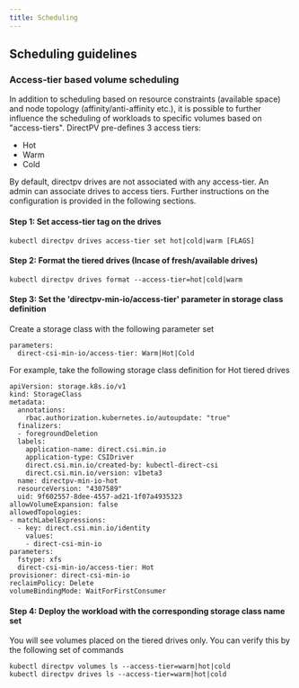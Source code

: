 ```yaml
---
title: Scheduling
---
```


Scheduling guidelines
-------------

### Access-tier based volume scheduling

In addition to scheduling based on resource constraints (available space) and node topology (affinity/anti-affinity etc.), it is possible to further influence the scheduling of workloads to specific volumes based on "access-tiers". DirectPV pre-defines 3 access tiers:

- Hot
- Warm
- Cold

By default, directpv drives are not associated with any access-tier. An admin can associate drives to access tiers. Further instructions on the configuration is provided in the following sections.

#### Step 1: Set access-tier tag on the drives

```
kubectl directpv drives access-tier set hot|cold|warm [FLAGS]
```

#### Step 2: Format the tiered drives (Incase of fresh/available drives)

```
kubectl directpv drives format --access-tier=hot|cold|warm
```

#### Step 3: Set the 'directpv-min-io/access-tier' parameter in storage class definition

Create a storage class with the following parameter set

```
parameters:
  direct-csi-min-io/access-tier: Warm|Hot|Cold
```

For example, take the following storage class definition for Hot tiered drives

```
apiVersion: storage.k8s.io/v1
kind: StorageClass
metadata:
  annotations:
    rbac.authorization.kubernetes.io/autoupdate: "true"
  finalizers:
  - foregroundDeletion
  labels:
    application-name: direct.csi.min.io
    application-type: CSIDriver
    direct.csi.min.io/created-by: kubectl-direct-csi
    direct.csi.min.io/version: v1beta3
  name: directpv-min-io-hot
  resourceVersion: "4307589"
  uid: 9f602557-8dee-4557-ad21-1f07a4935323
allowVolumeExpansion: false
allowedTopologies:
- matchLabelExpressions:
  - key: direct.csi.min.io/identity
    values:
    - direct-csi-min-io
parameters:
  fstype: xfs
  direct-csi-min-io/access-tier: Hot
provisioner: direct-csi-min-io
reclaimPolicy: Delete
volumeBindingMode: WaitForFirstConsumer
```

#### Step 4: Deploy the workload with the corresponding storage class name set

You will see volumes placed on the tiered drives only. You can verify this by the following set of commands

```
kubectl directpv volumes ls --access-tier=warm|hot|cold
kubectl directpv drives ls --access-tier=warm|hot|cold
```
